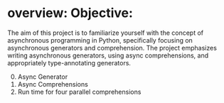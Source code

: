 # overview: Objective:
The aim of this project is to familiarize yourself with the concept of asynchronous programming in Python, specifically focusing on asynchronous generators and comprehension. The project emphasizes writing asynchronous generators, using async comprehensions, and appropriately type-annotating generators.

0. Async Generator
1. Async Comprehensions
2. Run time for four parallel comprehensions
